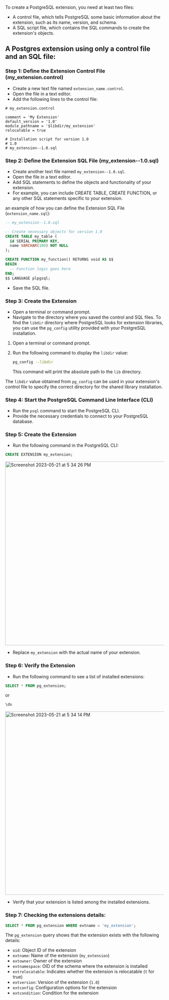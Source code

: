 To create a PostgreSQL extension, you need at least two files:

-   A control file, which tells PostgreSQL some basic information about the extension, such as its name, version, and schema.
-   A SQL script file, which contains the SQL commands to create the extension's objects.

## A Postgres extension using only a control file and an SQL file:

### Step 1: Define the Extension Control File (my_extension.control) 

-   Create a new text file named `extension_name.control`.
-   Open the file in a text editor.
-   Add the following lines to the control file:

```control
# my_extension.control

comment = 'My Extension'
default_version = '1.0'
module_pathname = '$libdir/my_extension'
relocatable = true

# Installation script for version 1.0
# 1.0
# my_extension--1.0.sql
```

<!-- Error: To resolve the error "extension 'my_extension' has no installation script nor update path for version '1.0'", you can follow these steps and use the provided code as an example:
 - Open the control file (my_extension.control) associated with your extension.
 - Update the control file to include the installation script and update path for version '1.0'. 
  - Replace `my_extension` with the actual name of your extension.
  - Provide a brief description of your extension in the comment field.
Old Code:
```control
comment = 'Description of your extension'
default_version = '1.0'
module_pathname = '$libdir/extension_name'
relocatable = true
```
-->


<!--Error: The syntax error in line 9 of your control file seems to be caused by the incorrect use of the double-dash (`--`) comment syntax. In the control file, comments should be preceded by a hash (`#`) symbol, not double-dashes.
Old Code:
```control
# my_extension.control

comment = 'My Extension'
default_version = '1.0'
module_pathname = '$libdir/my_extension'
relocatable = true

# Installation script for version 1.0
--1.0
-- my_extension--1.0.sql
```
-->


### Step 2: Define the Extension SQL File (my_extension--1.0.sql)

-   Create another text file named `my_extension--1.0.sql`.
-   Open the file in a text editor.
-   Add SQL statements to define the objects and functionality of your extension.
-   For example, you can include CREATE TABLE, CREATE FUNCTION, or any other SQL statements specific to your extension.

an example of how you can define the Extension SQL File (`extension_name.sql`):

```sql
-- my_extension--1.0.sql

-- Create necessary objects for version 1.0
CREATE TABLE my_table (
  id SERIAL PRIMARY KEY,
  name VARCHAR(100) NOT NULL
);

CREATE FUNCTION my_function() RETURNS void AS $$
BEGIN
  -- Function logic goes here
END;
$$ LANGUAGE plpgsql;
```
-   Save the SQL file.

### Step 3: Create the Extension

-   Open a terminal or command prompt.
-   Navigate to the directory where you saved the control and SQL files.
To find the `libdir` directory where PostgreSQL looks for extension libraries, you can use the `pg_config` utility provided with your PostgreSQL installation.

1.  Open a terminal or command prompt.
    
2.  Run the following command to display the `libdir` value:
    ```bash
    pg_config --libdir
    ```
    This command will print the absolute path to the `lib` directory.
    

The `libdir` value obtained from `pg_config` can be used in your extension's control file to specify the correct directory for the shared library installation.

### Step 4: Start the PostgreSQL Command Line Interface (CLI)

-   Run the `psql` command to start the PostgreSQL CLI.
-   Provide the necessary credentials to connect to your PostgreSQL database.

### Step 5: Create the Extension

-   Run the following command in the PostgreSQL CLI:

```sql
CREATE EXTENSION my_extension;
```
<img width="584" alt="Screenshot 2023-05-21 at 5 34 26 PM" src="https://github.com/IshaanAdarsh/Postgres-extension-tutorial/assets/100434702/370b2c64-6f29-480b-b1de-7219a0981c18">


-   Replace `my_extension` with the actual name of your extension.

### Step 6: Verify the Extension

-   Run the following command to see a list of installed extensions:

```sql
SELECT * FROM pg_extension;
```
or
```sql
\dx
```
<img width="583" alt="Screenshot 2023-05-21 at 5 34 14 PM" src="https://github.com/IshaanAdarsh/Postgres-extension-tutorial/assets/100434702/59b4259e-c8e8-4e91-832f-83bbfc555808">


-   Verify that your extension is listed among the installed extensions.

### Step 7: Checking the extensions details:

```sql
SELECT * FROM pg_extension WHERE extname = 'my_extension';
```
The `pg_extension` query shows that the extension exists with the following details:

-   `oid`: Object ID of the extension
-   `extname`: Name of the extension (`my_extension`)
-   `extowner`: Owner of the extension
-   `extnamespace`: OID of the schema where the extension is installed
-   `extrelocatable`: Indicates whether the extension is relocatable (`t` for true)
-   `extversion`: Version of the extension (`1.0`)
-   `extconfig`: Configuration options for the extension
-   `extcondition`: Condition for the extension
